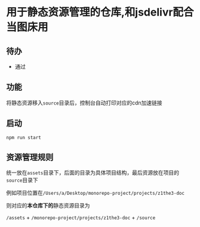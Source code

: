 # 用于静态资源管理的仓库,和jsdelivr配合当图床用

## 待办
* 通过
## 功能

将静态资源移入`source`目录后，控制台自动打印对应的cdn加速链接

## 启动

`npm run start`

## 资源管理规则

统一放在`assets`目录下，后面的目录为具体项目结构，最后资源放在项目的`source`目录下

例如项目位置在`/Users/a/Desktop/monorepo-project/projects/z1the3-doc`

则对应的**本仓库下的**静态资源目录为

`/assets` + `/monorepo-project/projects/z1the3-doc` + `/source`

